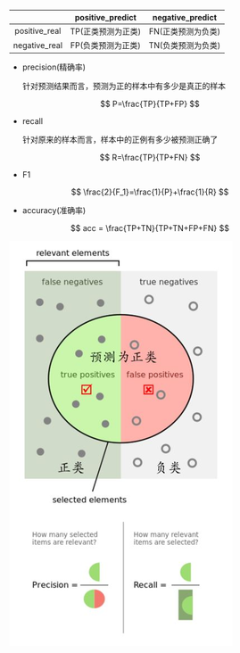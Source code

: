|               |  positive_predict  |  negative_predict  |
| :-----------: | :----------------: | :----------------: |
| positive_real | TP(正类预测为正类) | FN(正类预测为负类) |
| negative_real | FP(负类预测为正类) | TN(负类预测为负类) |



- precision(精确率)

  针对预测结果而言，预测为正的样本中有多少是真正的样本

$$
P=\frac{TP}{TP+FP}
$$



- recall

  针对原来的样本而言，样本中的正例有多少被预测正确了

$$
R=\frac{TP}{TP+FN}
$$



- F1

$$
\frac{2}{F_1}=\frac{1}{P}+\frac{1}{R}
$$

- accuracy(准确率)

$$
acc = \frac{TP+TN}{TP+TN+FP+FN}
$$



![PRF](./image/prf.jpg)

